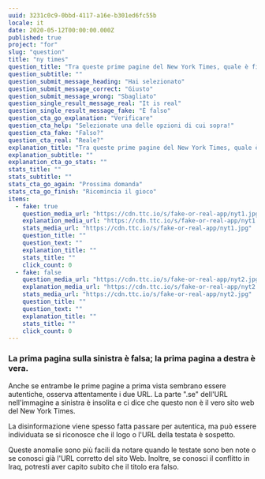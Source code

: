 ```yaml
---
uuid: 3231c0c9-0bbd-4117-a16e-b301ed6fc55b
locale: it
date: 2020-05-12T00:00:00.000Z
published: true
project: "for"
slug: "question"
title: "ny times"
question_title: "Tra queste prime pagine del New York Times, quale è finta?"
question_subtitle: ""
question_submit_message_heading: "Hai selezionato"
question_submit_message_correct: "Giusto"
question_submit_message_wrong: "Sbagliato"
question_single_result_message_real: "It is real"
question_single_result_message_fake: "È falso"
question_cta_go_explanation: "Verificare"
question_cta_help: "Selezionate una delle opzioni di cui sopra!"
question_cta_fake: "Falso?"
question_cta_real: "Reale?"
explanation_title: "Tra queste prime pagine del New York Times, quale è finta?"
explanation_subtitle: ""
explanation_cta_go_stats: ""
stats_title: ""
stats_subtitle: ""
stats_cta_go_again: "Prossima domanda"
stats_cta_go_finish: "Ricomincia il gioco"
items:
  - fake: true
    question_media_url: "https://cdn.ttc.io/s/fake-or-real-app/nyt1.jpg"
    explanation_media_url: "https://cdn.ttc.io/s/fake-or-real-app/nyt1.jpg"
    stats_media_url: "https://cdn.ttc.io/s/fake-or-real-app/nyt1.jpg"
    question_title: ""
    question_text: ""
    explanation_title: ""
    stats_title: ""
    click_count: 0
  - fake: false
    question_media_url: "https://cdn.ttc.io/s/fake-or-real-app/nyt2.jpg"
    explanation_media_url: "https://cdn.ttc.io/s/fake-or-real-app/nyt2.jpg"
    stats_media_url: "https://cdn.ttc.io/s/fake-or-real-app/nyt2.jpg"
    question_title: ""
    question_text: ""
    explanation_title: ""
    stats_title: ""
    click_count: 0
---
```

### La prima pagina sulla sinistra è falsa; la prima pagina a destra è vera. 

Anche se entrambe le prime pagine a prima vista sembrano essere autentiche, osserva attentamente i due URL. La parte ".se" dell'URL nell'immagine a sinistra è insolita e ci dice che questo non è il vero sito web del New York Times. 

La disinformazione viene spesso fatta passare per autentica, ma può essere individuata se si riconosce che il logo o l'URL della testata è sospetto. 

Queste anomalie sono più facili da notare quando le testate sono ben note o se conosci già l'URL corretto del sito Web. Inoltre, se conosci il conflitto in Iraq, potresti aver capito subito che il titolo era falso.
